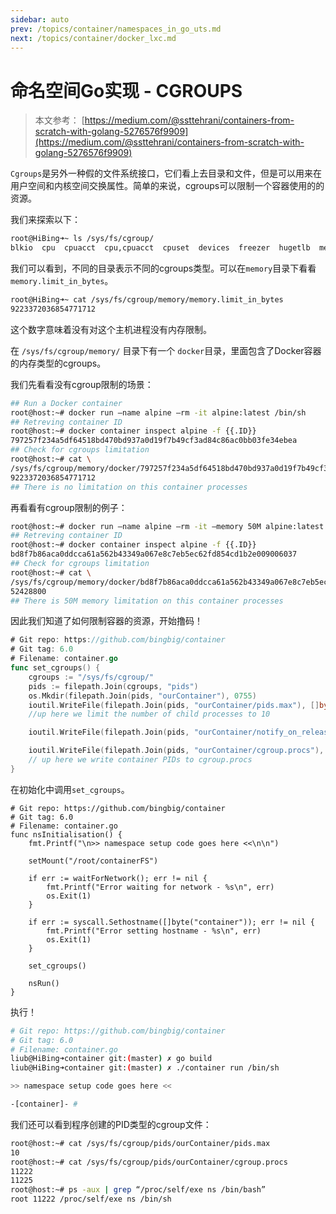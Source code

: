 ```yaml
---
sidebar: auto
prev: /topics/container/namespaces_in_go_uts.md
next: /topics/container/docker_lxc.md
---
```


# 命名空间Go实现 - CGROUPS

> 本文参考： [https://medium.com/@ssttehrani/containers-from-scratch-with-golang-5276576f9909](https://medium.com/@ssttehrani/containers-from-scratch-with-golang-5276576f9909)

`Cgroups`是另外一种假的文件系统接口，它们看上去目录和文件，但是可以用来在用户空间和内核空间交换属性。简单的来说，cgroups可以限制一个容器使用的的资源。

我们来探索以下：

```bash
root@HiBing➜~ ls /sys/fs/cgroup/
blkio  cpu  cpuacct  cpu,cpuacct  cpuset  devices  freezer  hugetlb  memory  net_cls  net_cls,net_prio  net_prio  perf_event  pids  systemd
```

我们可以看到，不同的目录表示不同的cgroups类型。可以在`memory`目录下看看`memory.limit_in_bytes`。

```bash
root@HiBing➜~ cat /sys/fs/cgroup/memory/memory.limit_in_bytes
9223372036854771712
```

这个数字意味着没有对这个主机进程没有内存限制。

在 `/sys/fs/cgroup/memory/` 目录下有一个 `docker`目录，里面包含了Docker容器的内存类型的cgroups。

我们先看看没有cgroup限制的场景：

```bash
## Run a Docker container
root@host:~# docker run —name alpine —rm -it alpine:latest /bin/sh
## Retreving container ID
root@host:~# docker container inspect alpine -f {{.ID}}
797257f234a5df64518bd470bd937a0d19f7b49cf3ad84c86ac0bb03fe34ebea
## Check for cgroups limitation
root@host:~# cat \
/sys/fs/cgroup/memory/docker/797257f234a5df64518bd470bd937a0d19f7b49cf3ad84c86ac0bb03fe34ebea/memory.limit_in_bytes
9223372036854771712
## There is no limitation on this container processes
```

再看看有cgroup限制的例子：

```bash
root@host:~# docker run —name alpine —rm -it —memory 50M alpine:latest /bin/sh
## Retreving container ID
root@host:~# docker container inspect alpine -f {{.ID}}
bd8f7b86aca0ddcca61a562b43349a067e8c7eb5ec62fd854cd1b2e009006037
## Check for cgroups limitation
root@host:~# cat \
/sys/fs/cgroup/memory/docker/bd8f7b86aca0ddcca61a562b43349a067e8c7eb5ec62fd854cd1b2e009006037/memory.limit_in_bytes
52428800
## There is 50M memory limitation on this container processes
```

因此我们知道了如何限制容器的资源，开始撸码！

```go
# Git repo: https://github.com/bingbig/container
# Git tag: 6.0
# Filename: container.go
func set_cgroups() {
	cgroups := "/sys/fs/cgroup/"
	pids := filepath.Join(cgroups, "pids")
	os.Mkdir(filepath.Join(pids, "ourContainer"), 0755)
	ioutil.WriteFile(filepath.Join(pids, "ourContainer/pids.max"), []byte("10"), 0700)
	//up here we limit the number of child processes to 10

	ioutil.WriteFile(filepath.Join(pids, "ourContainer/notify_on_release"), []byte("1"), 0700)

	ioutil.WriteFile(filepath.Join(pids, "ourContainer/cgroup.procs"), []byte(strconv.Itoa(os.Getpid())), 0700)
	// up here we write container PIDs to cgroup.procs
}
```

在初始化中调用`set_cgroups`。
```go{19}
# Git repo: https://github.com/bingbig/container
# Git tag: 6.0
# Filename: container.go
func nsInitialisation() {
	fmt.Printf("\n>> namespace setup code goes here <<\n\n")

	setMount("/root/containerFS")

	if err := waitForNetwork(); err != nil {
		fmt.Printf("Error waiting for network - %s\n", err)
		os.Exit(1)
	}

	if err := syscall.Sethostname([]byte("container")); err != nil {
		fmt.Printf("Error setting hostname - %s\n", err)
		os.Exit(1)
	}

	set_cgroups()

	nsRun()
}
```

执行！

```bash
# Git repo: https://github.com/bingbig/container
# Git tag: 6.0
# Filename: container.go
liub@HiBing➜container git:(master) ✗ go build
liub@HiBing➜container git:(master) ✗ ./container run /bin/sh

>> namespace setup code goes here <<

-[container]- #
```

我们还可以看到程序创建的PID类型的cgroup文件：
```bash
root@host:~# cat /sys/fs/cgroup/pids/ourContainer/pids.max
10
root@host:~# cat /sys/fs/cgroup/pids/ourContainer/cgroup.procs
11222
11225
root@host:~# ps -aux | grep “/proc/self/exe ns /bin/bash”
root 11222 /proc/self/exe ns /bin/sh
```

